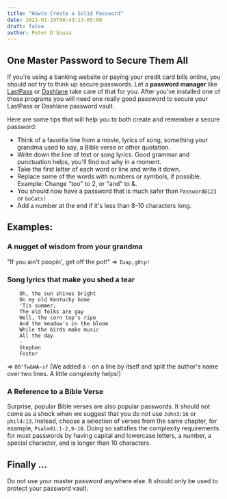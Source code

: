 ```yaml
---
title: "Howto Create a Solid Password"
date: 2021-01-19T00:43:13-05:00
draft: false
author: Peter D'Souza
---
```


## One Master Password to Secure Them All
If you're using a banking website or paying your credit card bills online, you should _not_ try to think up secure passwords. Let a **password manager** like [LastPass](https://lastpass.com) or [Dashlane](https://dashlane.com) take care of that for you. After you've installed one of those programs you will need one really good password to secure your LastPass or Dashlane password vault.

Here are some tips that will help you to both create and remember a secure password:

* Think of a favorite line from a movie, lyrics of song, something your grandma used to say, a Bible verse or other quotation.
* Write down the line of text or song lyrics. Good grammar and punctuation helps, you'll find out why in a moment.
* Take the first letter of each word or line and write it down.
* Replace some of the words with numbers or symbols, if possible.  Example: Change "too" to 2, or "and" to &.
* You should now have a password that is much safer than `Password@123` or `GoCats!`
* Add a number at the end if it's less than 8-10 characters long.

## Examples:
### A nugget of wisdom from your grandma
"If you ain't poopin', get off the pot!" => `Iuap,g0tp!`

### Song lyrics that make you shed a tear

		Oh, the sun shines bright
		On my old Kentucky home
		'Tis summer,
		The old folks are gay
		Well, the corn top's ripe
		And the meadow's in the bloom
		While the birds make music
		All the day
		- 
		Stephen
		Foster

=> `O0'Tw&WA-sf`
(We added a - on a line by itself and split the author's name over two lines. A little complexity helps!)

### A Reference to a Bible Verse
Surprise, popular Bible verses are also popular passwords. It should not come as a shock when we suggest that you do not use `John3:16` or `phil4:13`. Instead, choose a selection of verses from the same chapter, for example, `Psalm91:1-2,9-10`. Doing so satisfies the complexity requirements for most passwords by having capital and lowercase letters, a number, a special character, and is longer than 10 characters.

## Finally ...
Do not use your master password anywhere else. It should only be used to protect your password vault.
